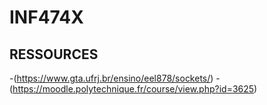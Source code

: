 # INF474X

## RESSOURCES
-(https://www.gta.ufrj.br/ensino/eel878/sockets/)
-(https://moodle.polytechnique.fr/course/view.php?id=3625)
